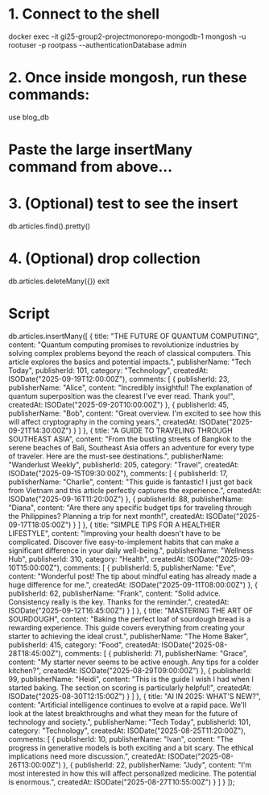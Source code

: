# 1. Connect to the shell

docker exec -it gi25-group2-projectmonorepo-mongodb-1 mongosh -u rootuser -p rootpass --authenticationDatabase admin

# 2. Once inside mongosh, run these commands:

use blog_db

# Paste the large insertMany command from above...

# 3. (Optional) test to see the insert

db.articles.find().pretty()

# 4. (Optional) drop collection

db.articles.deleteMany({})
exit

# Script

db.articles.insertMany([
{
title: "THE FUTURE OF QUANTUM COMPUTING",
content: "Quantum computing promises to revolutionize industries by solving complex problems beyond the reach of classical computers. This article explores the basics and potential impacts.",
publisherName: "Tech Today",
publisherId: 101,
category: "Technology",
createdAt: ISODate("2025-09-19T12:00:00Z"),
comments: [
{
publisherId: 23,
publisherName: "Alice",
content: "Incredibly insightful! The explanation of quantum superposition was the clearest I've ever read. Thank you!",
createdAt: ISODate("2025-09-20T10:00:00Z")
},
{
publisherId: 45,
publisherName: "Bob",
content: "Great overview. I'm excited to see how this will affect cryptography in the coming years.",
createdAt: ISODate("2025-09-21T14:30:00Z")
}
]
},
{
title: "A GUIDE TO TRAVELING THROUGH SOUTHEAST ASIA",
content: "From the bustling streets of Bangkok to the serene beaches of Bali, Southeast Asia offers an adventure for every type of traveler. Here are the must-see destinations.",
publisherName: "Wanderlust Weekly",
publisherId: 205,
category: "Travel",
createdAt: ISODate("2025-09-15T09:30:00Z"),
comments: [
{
publisherId: 17,
publisherName: "Charlie",
content: "This guide is fantastic! I just got back from Vietnam and this article perfectly captures the experience.",
createdAt: ISODate("2025-09-16T11:20:00Z")
},
{
publisherId: 88,
publisherName: "Diana",
content: "Are there any specific budget tips for traveling through the Philippines? Planning a trip for next month!",
createdAt: ISODate("2025-09-17T18:05:00Z")
}
]
},
{
title: "SIMPLE TIPS FOR A HEALTHIER LIFESTYLE",
content: "Improving your health doesn't have to be complicated. Discover five easy-to-implement habits that can make a significant difference in your daily well-being.",
publisherName: "Wellness Hub",
publisherId: 310,
category: "Health",
createdAt: ISODate("2025-09-10T15:00:00Z"),
comments: [
{
publisherId: 5,
publisherName: "Eve",
content: "Wonderful post! The tip about mindful eating has already made a huge difference for me.",
createdAt: ISODate("2025-09-11T08:00:00Z")
},
{
publisherId: 62,
publisherName: "Frank",
content: "Solid advice. Consistency really is the key. Thanks for the reminder.",
createdAt: ISODate("2025-09-12T16:45:00Z")
}
]
},
{
title: "MASTERING THE ART OF SOURDOUGH",
content: "Baking the perfect loaf of sourdough bread is a rewarding experience. This guide covers everything from creating your starter to achieving the ideal crust.",
publisherName: "The Home Baker",
publisherId: 415,
category: "Food",
createdAt: ISODate("2025-08-28T18:45:00Z"),
comments: [
{
publisherId: 71,
publisherName: "Grace",
content: "My starter never seems to be active enough. Any tips for a colder kitchen?",
createdAt: ISODate("2025-08-29T09:00:00Z")
},
{
publisherId: 99,
publisherName: "Heidi",
content: "This is the guide I wish I had when I started baking. The section on scoring is particularly helpful!",
createdAt: ISODate("2025-08-30T12:15:00Z")
}
]
},
{
title: "AI IN 2025: WHAT'S NEW?",
content: "Artificial intelligence continues to evolve at a rapid pace. We'll look at the latest breakthroughs and what they mean for the future of technology and society.",
publisherName: "Tech Today",
publisherId: 101,
category: "Technology",
createdAt: ISODate("2025-08-25T11:20:00Z"),
comments: [
{
publisherId: 10,
publisherName: "Ivan",
content: "The progress in generative models is both exciting and a bit scary. The ethical implications need more discussion.",
createdAt: ISODate("2025-08-26T13:00:00Z")
},
{
publisherId: 22,
publisherName: "Judy",
content: "I'm most interested in how this will affect personalized medicine. The potential is enormous.",
createdAt: ISODate("2025-08-27T10:55:00Z")
}
]
}
]);
